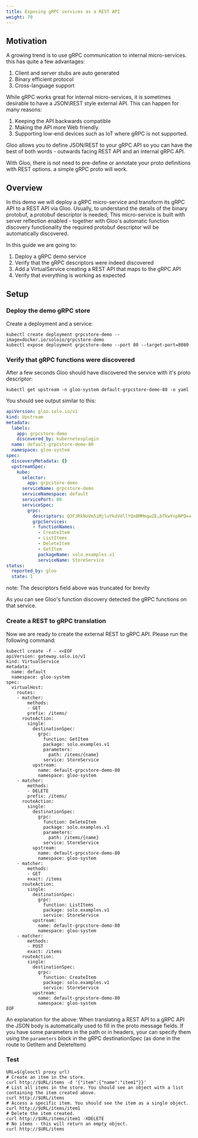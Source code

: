 ```yaml
---
title: Exposing gRPC services as a REST API
weight: 70
---
```


## Motivation
A growing trend is to use gRPC communication to internal micro-services. this has quite a few advantages:
1. Client and server stubs are auto generated
1. Binary efficient protocol
1. Cross-language support

While gRPC works great for internal micro-services, it is sometimes desirable to have a JSON\REST 
style external API. This can happen for many reasons:
1. Keeping the API backwards compatible
1. Making the API more Web friendly
1. Supporting low-end devices such as IoT where gRPC is not supported.

Gloo allows you to define JSON/REST to your gRPC API so you can have the best of both words - 
outwards facing REST API and an internal gRPC API.

With Gloo, there is not need to pre-define or annotate your proto definitions with REST options.
a simple gRPC proto will work.

## Overview

In this demo we will deploy a gRPC micro-service and transform its gRPC API to a REST API via Gloo.
Usually, to understand the details of the binary protobuf, a protobuf descriptor is needed;
This micro-service is built with server reflection enabled - together with Gloo's automatic function
discovery functionality the required protobuf descriptor will be automatically discovered.

In this guide we are going to:
1. Deploy a gRPC demo service
1. Verify that the gRPC descriptors were indeed discovered
1. Add a VirtualService creating a REST API that maps to the gRPC API
1. Verify that everything is working as expected

## Setup

### Deploy the demo gRPC store

Create a deployment and a service:

```shell
kubectl create deployment grpcstore-demo --image=docker.io/soloio/grpcstore-demo
kubectl expose deployment grpcstore-demo --port 80 --target-port=8080
```

### Verify that gRPC functions were discovered
After a few seconds Gloo should have discovered the service with it's proto descriptor:
```shell
kubectl get upstream -n gloo-system default-grpcstore-demo-80 -o yaml
```
You should see output similar to this:
```yaml
apiVersion: gloo.solo.io/v1
kind: Upstream
metadata:
  labels:
    app: grpcstore-demo
    discovered_by: kubernetesplugin
  name: default-grpcstore-demo-80
  namespace: gloo-system
spec:
  discoveryMetadata: {}
  upstreamSpec:
    kube:
      selector:
        app: grpcstore-demo
      serviceName: grpcstore-demo
      serviceNamespace: default
      servicePort: 80
      serviceSpec:
        grpc:
          descriptors: Q3F3RkNoVm5iMjluYkdVdllYQnBMMmgwZE…bTkwYnpNPQ==
          grpcServices:
          - functionNames:
            - CreateItem
            - ListItems
            - DeleteItem
            - GetItem
            packageName: solo.examples.v1
            serviceName: StoreService
status:
  reported_by: gloo
  state: 1

```

note: The descriptors field above was truncated for brevity

As you can see Gloo's function discovery detected the gRPC functions on that service. 

### Create a REST to gRPC translation

Now we are ready to create the external REST to gRPC API. Please run the following command:
```shell
kubectl create -f - <<EOF
apiVersion: gateway.solo.io/v1
kind: VirtualService
metadata:
  name: default
  namespace: gloo-system
spec:
  virtualHost:
    routes:
    - matcher:
        methods:
        - GET
        prefix: /items/
      routeAction:
        single:
          destinationSpec:
            grpc:
              function: GetItem
              package: solo.examples.v1
              parameters:
                path: /items/{name}
              service: StoreService
          upstream:
            name: default-grpcstore-demo-80
            namespace: gloo-system
    - matcher:
        methods:
        - DELETE
        prefix: /items/
      routeAction:
        single:
          destinationSpec:
            grpc:
              function: DeleteItem
              package: solo.examples.v1
              parameters:
                path: /items/{name}
              service: StoreService
          upstream:
            name: default-grpcstore-demo-80
            namespace: gloo-system
    - matcher:
        methods:
        - GET
        exact: /items
      routeAction:
        single:
          destinationSpec:
            grpc:
              function: ListItems
              package: solo.examples.v1
              service: StoreService
          upstream:
            name: default-grpcstore-demo-80
            namespace: gloo-system
    - matcher:
        methods:
        - POST
        exact: /items
      routeAction:
        single:
          destinationSpec:
            grpc:
              function: CreateItem
              package: solo.examples.v1
              service: StoreService
          upstream:
            name: default-grpcstore-demo-80
            namespace: gloo-system
EOF
```

An explanation for the above:
When translating a REST API to a gRPC API the JSON body is automatically used to fill in the proto
message fields. If you have some parameters in the path or in headers, your can specify them using 
the `parameters` block in the gRPC destinationSpec (as done in the route to GetItem and DeleteItem)

### Test

```shell
URL=$(glooctl proxy url)
# Create an item in the store.
curl http://$URL/items -d '{"item":{"name":"item1"}}'
# List all items in the store. You should see an object with a list containing the item created above. 
curl http://$URL/items
# Access a specific item. You should see the item as a single object.
curl http://$URL/items/item1
# Delete the item created.
curl http://$URL/items/item1 -XDELETE
# No items - this will return an empty object.
curl http://$URL/items
```

